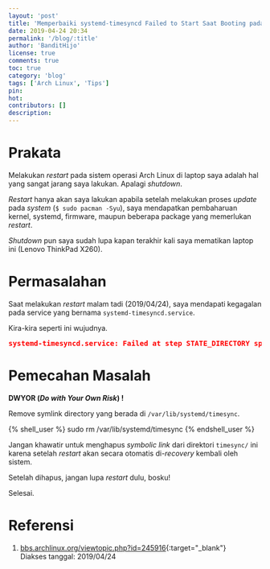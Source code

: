 ```yaml
---
layout: 'post'
title: 'Memperbaiki systemd-timesyncd Failed to Start Saat Booting pada Arch Linux'
date: 2019-04-24 20:34
permalink: '/blog/:title'
author: 'BanditHijo'
license: true
comments: true
toc: true
category: 'blog'
tags: ['Arch Linux', 'Tips']
pin:
hot:
contributors: []
description:
---
```


<!-- BANNER OF THE POST -->
<!-- <img class="post&#45;body&#45;img" src="{{ site.lazyload.logo_blank_banner }}" data&#45;echo="#" alt="banner"> -->

# Prakata

Melakukan *restart* pada sistem operasi Arch Linux di laptop saya adalah hal yang sangat jarang saya lakukan. Apalagi *shutdown*.

*Restart* hanya akan saya lakukan apabila setelah melakukan proses *update* pada *system* (`$ sudo pacman -Syu`), saya mendapatkan pembaharuan kernel, systemd, firmware, maupun beberapa package yang memerlukan *restart*.

*Shutdown* pun saya sudah lupa kapan terakhir kali saya mematikan laptop ini (Lenovo ThinkPad X260).

# Permasalahan

Saat melakukan *restart* malam tadi (2019/04/24), saya mendapati kegagalan pada service yang bernama `systemd-timesyncd.service`.

Kira-kira seperti ini wujudnya.

<pre>
<span style="color:red;font-weight:bold;">systemd-timesyncd.service: Failed at step STATE_DIRECTORY spawning /usr/lib/systemd/systemd-timesyncd: Not a directory</span>
</pre>

# Pemecahan Masalah

**DWYOR (*Do with Your Own Risk*) !**

Remove symlink directory yang berada di `/var/lib/systemd/timesync`.

{% shell_user %}
sudo rm /var/lib/systemd/timesync
{% endshell_user %}

Jangan khawatir untuk menghapus *symbolic link* dari direktori `timesync/` ini karena setelah *restart* akan secara otomatis di-*recovery* kembali oleh sistem.

Setelah dihapus, jangan lupa *restart* dulu, bosku!

Selesai.


# Referensi

1. [bbs.archlinux.org/viewtopic.php?id=245916](https://bbs.archlinux.org/viewtopic.php?id=245916){:target="_blank"}
<br>Diakses tanggal: 2019/04/24

